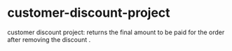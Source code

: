 # customer-discount-project
customer discount project: returns the final amount to be paid for the order after removing the discount .
